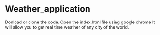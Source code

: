 # Weather_application
Donload or clone the code.
Open the index.html file using google chrome 
It will allow you to get real time weather of any city of the world.

